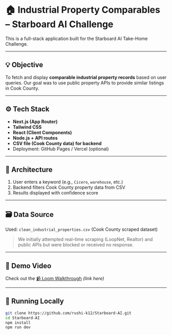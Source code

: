 # 🏠 Industrial Property Comparables – Starboard AI Challenge

This is a full-stack application built for the Starboard AI Take-Home Challenge.

---

## 💡 Objective

To fetch and display **comparable industrial property records** based on user queries. Our goal was to use public property APIs to provide similar listings in Cook County.

---

## ⚙️ Tech Stack

- **Next.js (App Router)**
- **Tailwind CSS**
- **React (Client Components)**
- **Node.js + API routes**
- **CSV file (Cook County data) for backend**
- Deployment: GitHub Pages / Vercel (optional)

---

## 🧠 Architecture

1. User enters a keyword (e.g., `Cicero`, `warehouse`, etc.)
2. Backend filters Cook County property data from CSV
3. Results displayed with confidence score

---

## 🗃️ Data Source

Used: `clean_industrial_properties.csv` (Cook County scraped dataset)  
> We initially attempted real-time scraping (LoopNet, Realtor) and public APIs but were blocked or received no response.

---

## 📸 Demo Video

Check out the [📹 Loom Walkthrough](#) *(link here)*

---

## 🚀 Running Locally

```bash
git clone https://github.com/rushi-k12/Starboard-AI.git
cd Starboard-AI
npm install
npm run dev
